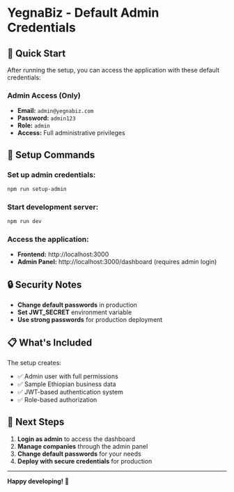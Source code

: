 # YegnaBiz - Default Admin Credentials

## 🚀 Quick Start

After running the setup, you can access the application with these default credentials:

### Admin Access (Only)
- **Email:** `admin@yegnabiz.com`
- **Password:** `admin123`
- **Role:** `admin`
- **Access:** Full administrative privileges

## 🔧 Setup Commands

### Set up admin credentials:
```bash
npm run setup-admin
```

### Start development server:
```bash
npm run dev
```

### Access the application:
- **Frontend:** http://localhost:3000
- **Admin Panel:** http://localhost:3000/dashboard (requires admin login)

## 🔒 Security Notes

- **Change default passwords** in production
- **Set JWT_SECRET** environment variable
- **Use strong passwords** for production deployment

## 📋 What's Included

The setup creates:
- ✅ Admin user with full permissions
- ✅ Sample Ethiopian business data
- ✅ JWT-based authentication system
- ✅ Role-based authorization

## 🎯 Next Steps

1. **Login as admin** to access the dashboard
2. **Manage companies** through the admin panel
3. **Change default passwords** for your needs
4. **Deploy with secure credentials** for production

---

**Happy developing!** 🎉
